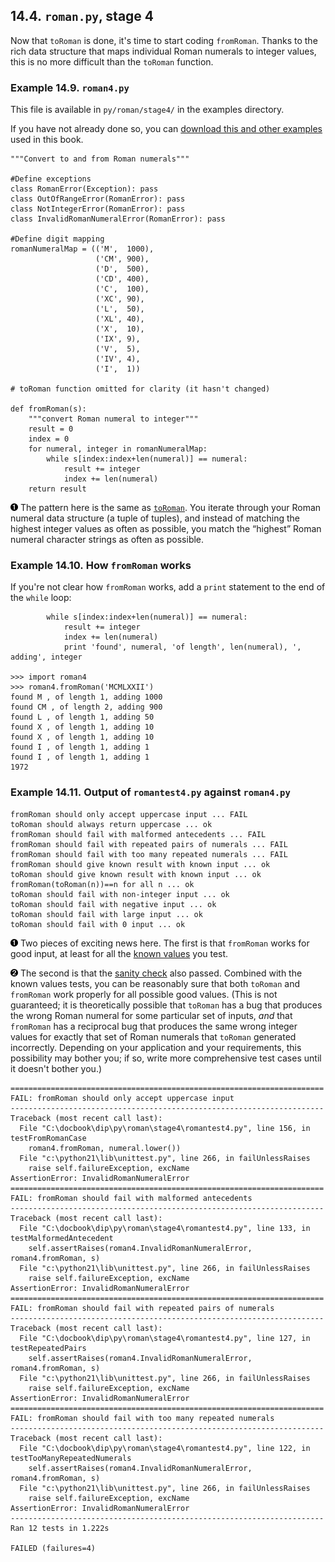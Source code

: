 

14.4. `roman.py`, stage 4
-------------------------

Now that `toRoman` is done, it's time to start coding `fromRoman`.
Thanks to the rich data structure that maps individual Roman numerals to
integer values, this is no more difficult than the `toRoman` function.

### Example 14.9. `roman4.py`

This file is available in `py/roman/stage4/` in the examples directory.

If you have not already done so, you can [download this and other
examples](http://diveintopython.net/download/diveintopython-examples-5.4.zip "Download example scripts")
used in this book.

    """Convert to and from Roman numerals"""

    #Define exceptions
    class RomanError(Exception): pass
    class OutOfRangeError(RomanError): pass
    class NotIntegerError(RomanError): pass
    class InvalidRomanNumeralError(RomanError): pass

    #Define digit mapping
    romanNumeralMap = (('M',  1000),
                       ('CM', 900),
                       ('D',  500),
                       ('CD', 400),
                       ('C',  100),
                       ('XC', 90),
                       ('L',  50),
                       ('XL', 40),
                       ('X',  10),
                       ('IX', 9),
                       ('V',  5),
                       ('IV', 4),
                       ('I',  1))

    # toRoman function omitted for clarity (it hasn't changed)

    def fromRoman(s):
        """convert Roman numeral to integer"""
        result = 0
        index = 0
        for numeral, integer in romanNumeralMap:
            while s[index:index+len(numeral)] == numeral: 
                result += integer
                index += len(numeral)
        return result



[![1](../images/callouts/1.png)](#roman.stage4.1.1) The pattern here is the same as [`toRoman`](stage_2.html#roman.stage2.example "Example 14.3. roman2.py"). You iterate through your Roman numeral data structure (a tuple of tuples), and instead of matching the highest integer values as often as possible, you match the “highest” Roman numeral character strings as often as possible. 

### Example 14.10. How `fromRoman` works

If you're not clear how `fromRoman` works, add a `print` statement to
the end of the `while` loop:

            while s[index:index+len(numeral)] == numeral:
                result += integer
                index += len(numeral)
                print 'found', numeral, 'of length', len(numeral), ', adding', integer

    >>> import roman4
    >>> roman4.fromRoman('MCMLXXII')
    found M , of length 1, adding 1000
    found CM , of length 2, adding 900
    found L , of length 1, adding 50
    found X , of length 1, adding 10
    found X , of length 1, adding 10
    found I , of length 1, adding 1
    found I , of length 1, adding 1
    1972

### Example 14.11. Output of `romantest4.py` against `roman4.py`

    fromRoman should only accept uppercase input ... FAIL
    toRoman should always return uppercase ... ok
    fromRoman should fail with malformed antecedents ... FAIL
    fromRoman should fail with repeated pairs of numerals ... FAIL
    fromRoman should fail with too many repeated numerals ... FAIL
    fromRoman should give known result with known input ... ok 
    toRoman should give known result with known input ... ok
    fromRoman(toRoman(n))==n for all n ... ok                  
    toRoman should fail with non-integer input ... ok
    toRoman should fail with negative input ... ok
    toRoman should fail with large input ... ok
    toRoman should fail with 0 input ... ok



[![1](../images/callouts/1.png)](#roman.stage4.2.1) Two pieces of exciting news here. The first is that `fromRoman` works for good input, at least for all the [known values](testing_for_success.html#roman.testtoromanknownvalues.example "Example 13.2. testToRomanKnownValues") you test. 

[![2](../images/callouts/2.png)](#roman.stage4.2.2) The second is that the [sanity check](testing_for_sanity.html#roman.sanity.example "Example 13.5. Testing toRoman against fromRoman") also passed. Combined with the known values tests, you can be reasonably sure that both `toRoman` and `fromRoman` work properly for all possible good values. (This is not guaranteed; it is theoretically possible that `toRoman` has a bug that produces the wrong Roman numeral for some particular set of inputs, *and* that `fromRoman` has a reciprocal bug that produces the same wrong integer values for exactly that set of Roman numerals that `toRoman` generated incorrectly. Depending on your application and your requirements, this possibility may bother you; if so, write more comprehensive test cases until it doesn't bother you.) 

    ======================================================================
    FAIL: fromRoman should only accept uppercase input
    ----------------------------------------------------------------------
    Traceback (most recent call last):
      File "C:\docbook\dip\py\roman\stage4\romantest4.py", line 156, in testFromRomanCase
        roman4.fromRoman, numeral.lower())
      File "c:\python21\lib\unittest.py", line 266, in failUnlessRaises
        raise self.failureException, excName
    AssertionError: InvalidRomanNumeralError
    ======================================================================
    FAIL: fromRoman should fail with malformed antecedents
    ----------------------------------------------------------------------
    Traceback (most recent call last):
      File "C:\docbook\dip\py\roman\stage4\romantest4.py", line 133, in testMalformedAntecedent
        self.assertRaises(roman4.InvalidRomanNumeralError, roman4.fromRoman, s)
      File "c:\python21\lib\unittest.py", line 266, in failUnlessRaises
        raise self.failureException, excName
    AssertionError: InvalidRomanNumeralError
    ======================================================================
    FAIL: fromRoman should fail with repeated pairs of numerals
    ----------------------------------------------------------------------
    Traceback (most recent call last):
      File "C:\docbook\dip\py\roman\stage4\romantest4.py", line 127, in testRepeatedPairs
        self.assertRaises(roman4.InvalidRomanNumeralError, roman4.fromRoman, s)
      File "c:\python21\lib\unittest.py", line 266, in failUnlessRaises
        raise self.failureException, excName
    AssertionError: InvalidRomanNumeralError
    ======================================================================
    FAIL: fromRoman should fail with too many repeated numerals
    ----------------------------------------------------------------------
    Traceback (most recent call last):
      File "C:\docbook\dip\py\roman\stage4\romantest4.py", line 122, in testTooManyRepeatedNumerals
        self.assertRaises(roman4.InvalidRomanNumeralError, roman4.fromRoman, s)
      File "c:\python21\lib\unittest.py", line 266, in failUnlessRaises
        raise self.failureException, excName
    AssertionError: InvalidRomanNumeralError
    ----------------------------------------------------------------------
    Ran 12 tests in 1.222s

    FAILED (failures=4)

  

